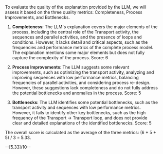 To evaluate the quality of the explanation provided by the LLM, we will assess it based on the three quality metrics: Completeness, Process Improvements, and Bottlenecks.

1. **Completeness**: The LLM's explanation covers the major elements of the process, including the central role of the Transport activity, the sequences and parallel activities, and the presence of loops and conditions. However, it lacks detail and critical aspects, such as the frequencies and performance metrics of the complete process model. The explanation mentions some major elements but does not fully capture the complexity of the process. Score: 6

2. **Process Improvements**: The LLM suggests some relevant improvements, such as optimizing the transport activity, analyzing and improving sequences with low performance metrics, balancing frequencies of parallel activities, and considering process re-design. However, these suggestions lack completeness and do not fully address the potential bottlenecks and anomalies in the process. Score: 5

3. **Bottlenecks**: The LLM identifies some potential bottlenecks, such as the transport activity and sequences with low performance metrics. However, it fails to identify other key bottlenecks, such as the high frequency of the Transport -> Transport loop, and does not provide clear and detailed explanations of the identified bottlenecks. Score: 5

The overall score is calculated as the average of the three metrics: (6 + 5 + 5) / 3 = 5.33.

--[5.33]/10--